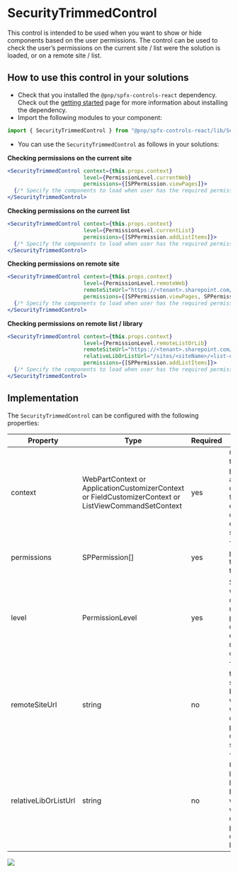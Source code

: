 # SecurityTrimmedControl

This control is intended to be used when you want to show or hide components based on the user permissions. The control can be used to check the user’s permissions on the current site / list were the solution is loaded, or on a remote site / list.

## How to use this control in your solutions

- Check that you installed the `@pnp/spfx-controls-react` dependency. Check out the [getting started](../#getting-started) page for more information about installing the dependency.
- Import the following modules to your component:

```TypeScript
import { SecurityTrimmedControl } from "@pnp/spfx-controls-react/lib/SecurityTrimmedControl";
```

- You can use the `SecurityTrimmedControl` as follows in your solutions:

**Checking permissions on the current site**

```jsx
<SecurityTrimmedControl context={this.props.context}
                        level={PermissionLevel.currentWeb}
                        permissions={[SPPermission.viewPages]}>
  {/* Specify the components to load when user has the required permissions */}
</SecurityTrimmedControl>
```

**Checking permissions on the current list**

```jsx
<SecurityTrimmedControl context={this.props.context}
                        level={PermissionLevel.currentList}
                        permissions={[SPPermission.addListItems]}>
  {/* Specify the components to load when user has the required permissions */}
</SecurityTrimmedControl>
```

**Checking permissions on remote site**

```jsx
<SecurityTrimmedControl context={this.props.context}
                        level={PermissionLevel.remoteWeb}
                        remoteSiteUrl="https://<tenant>.sharepoint.com/sites/<siteName>"
                        permissions={[SPPermission.viewPages, SPPermission.addListItems]}>
  {/* Specify the components to load when user has the required permissions */}
</SecurityTrimmedControl>
```

**Checking permissions on remote list / library**

```jsx
<SecurityTrimmedControl context={this.props.context}
                        level={PermissionLevel.remoteListOrLib}
                        remoteSiteUrl="https://<tenant>.sharepoint.com/sites/<siteName>"
                        relativeLibOrListUrl="/sites/<siteName>/<list-or-library-URL>"
                        permissions={[SPPermission.addListItems]}>
  {/* Specify the components to load when user has the required permissions */}
</SecurityTrimmedControl>
```

## Implementation

The `SecurityTrimmedControl` can be configured with the following properties:

| Property | Type | Required | Description |
| ---- | ---- | ---- | ---- |
| context | WebPartContext or ApplicationCustomizerContext or FieldCustomizerContext or ListViewCommandSetContext | yes | Context of the web part, application customizer, field customizer, or list view command set. |
| permissions | SPPermission[] | yes | The permissions to check for the user. |
| level | PermissionLevel | yes | Specify where to check the user permissions: current site or list / remote site or list. |
| remoteSiteUrl | string | no | The URL of the remote site. Required when you want to check permissions on remote site or list. |
| relativeLibOrListUrl | string | no | The relative URL of the list or library. Required when you want to check permissions on remote list. |


![](https://telemetry.sharepointpnp.com/sp-dev-fx-controls-react/wiki/controls/SecurityTrimmedControl)
